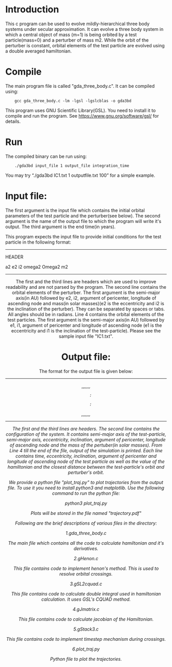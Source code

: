 # Introduction

This c program can be used to evolve mildly-hierarchical three body systems under secular approximation. It can evolve a three body system in which a central object of mass (m=1) is being orbited by a test particle(mass=0) and a perturber of mass m2. While the orbit of the perturber is constant, orbital elements of the test particle are evolved using a double averaged hamiltonian. 

# Compile

The main program file is called  "gda_three_body.c". It can be compiled using:

		gcc gda_three_body.c -lm -lgsl -lgslcblas -o gda3bd
                
This program uses GNU Scientific Library(GSL). You need to install it to compile and run the program. See https://www.gnu.org/software/gsl/ for details. 

# Run

The compiled binary can be run using:

		./gda3bd input_file 1 output_file integration_time
                
You may try “./gda3bd IC1.txt 1 outputfile.txt 100” for a simple example.
		
# Input file:		

The first argument is the input file which contains the initial orbital parameters of the test particle and the perturber(see below). The second argument is the name of the output file to which the program will write it's output. The third argument is the end time(in years). 

This program expects the input file to provide initial conditions for the test particle in the following format:

---
HEADER
        
a2	e2	i2	omega2	Omega2	m2
        
<HEADER>
        
<a1>	<e1>	<i1>	<omega1>	<Omega1>

---
The first and the third lines are headers which are used to improve readability and are not parsed by the program. The second line contains the orbital elements of the perturber. The first argument is the semi-major axis(in AU) followed by e2, i2, argument of pericenter, longitude of ascending node and mass(in solar masses)(e2 is the eccentricity and i2 is the inclination of the perturber).  They can be separated by spaces or tabs. All angles should be in radians. Line 4 contains the orbital elements of the test particles. The first argument is the semi-major axis(in AU) followed by e1, i1, argument of pericenter and longitude of ascending node (e1 is the eccentricity and i1 is the inclination  of the test-particle). Please see the sample input file "IC1.txt". 


# Output file:

The format for the output file is given below:

---
<HEADER>
        
<a1>	<a2>	<e2>	<i2>	<omega2>	<Omega2>	<m2>
        
<HEADER>
        
<time>,<e>,<i>,<omega>,<Omega>,<H>,<dplus>,<dminus>
        
		:
                
		:
                
<time>,<e>,<i>,<omega>,<Omega>,<H>,<dplus>,<dminus>
        
---
The first and the third lines are headers. The second line contains the configuration of the system. It contains semi-major axis of the test-particle, semi-major axis, eccentricity, inclination, argument of pericenter, longitude of ascending node and the mass of the pertuber(in solar masses). From Line 4 till the end of the file, output of the simulation is printed. Each line contains time, eccentricity, inclination, argument of pericenter and longitude of ascending node of the test particle as well as the value of the hamiltonian and the closest distance between the test-particle's orbit and perturber's orbit.  


We provide a python file "plot_traj.py" to plot trajectories from the output file. To use it you need to install python3 and matplotlib. Use the following command to run the python file:

python3 plot_traj.py <output filename>
        
Plots will be stored in the file named "trajectory.pdf"



Following are the brief descriptions of various files in the directory:

1.gda_three_body.c

  The main file which contains all the code to calculate hamiltonian and it's derivatives.
  
2.gHenon.c

  This file contains code to implement henon's method. This is used to resolve orbital crossings.
  
3.gSL2cquad.c

  This file contains code to calculate double integral used in hamiltonian calculation. It uses GSL's CQUAD method.
  
4.gJmatrix.c

  This file contains code to calculate jacobian of the Hamiltonian.
  
5.gStack3.c

  This file contains code to implement timestep mechanism during crossings.
  
6.plot_traj.py

  Python file to plot the trajectories.

